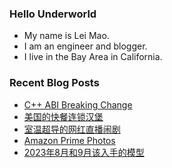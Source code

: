 ### Hello Underworld

- My name is Lei Mao.
- I am an engineer and blogger.
- I live in the Bay Area in California.


### Recent Blog Posts

<!-- BLOG-POST-LIST:START -->
- [C++ ABI Breaking Change](https://leimao.github.io/blog/CPP-ABI-Breaking-Change/)
- [美国的快餐连锁汉堡](https://leimao.github.io/essay/%E7%BE%8E%E5%9B%BD%E7%9A%84%E5%BF%AB%E9%A4%90%E8%BF%9E%E9%94%81%E6%B1%89%E5%A0%A1/)
- [室温超导的网红直播闹剧](https://leimao.github.io/essay/%E5%AE%A4%E6%B8%A9%E8%B6%85%E5%AF%BC%E7%9A%84%E7%BD%91%E7%BA%A2%E7%9B%B4%E6%92%AD%E9%97%B9%E5%89%A7/)
- [Amazon Prime Photos](https://leimao.github.io/blog/Amazon-Prime-Photos/)
- [2023年8月和9月该入手的模型](https://leimao.github.io/essay/2023%E5%B9%B48%E6%9C%88%E5%92%8C9%E6%9C%88%E8%AF%A5%E5%85%A5%E6%89%8B%E7%9A%84%E6%A8%A1%E5%9E%8B/)
<!-- BLOG-POST-LIST:END -->
